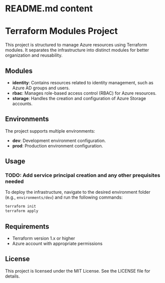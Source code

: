 # README.md content

# Terraform Modules Project

This project is structured to manage Azure resources using Terraform modules. It separates the infrastructure into distinct modules for better organization and reusability.

## Modules

- **identity**: Contains resources related to identity management, such as Azure AD groups and users.
- **rbac**: Manages role-based access control (RBAC) for Azure resources.
- **storage**: Handles the creation and configuration of Azure Storage accounts.

## Environments

The project supports multiple environments:

- **dev**: Development environment configuration.
- **prod**: Production environment configuration.

## Usage

### TODO: Add service principal creation and any other prequisites needed

To deploy the infrastructure, navigate to the desired environment folder (e.g., `environments/dev`) and run the following commands:

```bash
terraform init
terraform apply
```

## Requirements

- Terraform version 1.x or higher
- Azure account with appropriate permissions

## License

This project is licensed under the MIT License. See the LICENSE file for details.